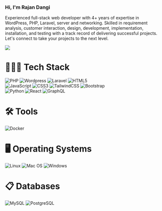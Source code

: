 ### Hi, I'm Rajan Dangi

Experienced full-stack web developer with 4+ years of expertise in WordPress, PHP, Laravel, server and networking. Skilled in requirement analysis, customer interaction, design, development, implementation, installation, and testing with a track record of delivering successful projects. Let's connect to take your projects to the next level.

<!-- GitHub stats from https://github.com/anuraghazra/github-readme-stats -->
<picture>
  <source
    srcset="https://github-readme-stats.vercel.app/api?username=rajandangi&show_icons=true&theme=dark"
    media="(prefers-color-scheme: dark)"
  />
  <source
    srcset="https://github-readme-stats.vercel.app/api?username=rajandangi&show_icons=true"
    media="(prefers-color-scheme: light), (prefers-color-scheme: no-preference)"
  />
  <img src="https://github-readme-stats.vercel.app/api?username=rajandangi&show_icons=true" />
</picture>

# 👨🏻‍💻 Tech Stack
<!-- Badges from https://github.com/Ileriayo/markdown-badges -->
![PHP](https://img.shields.io/badge/php-7A86B8?style=for-the-badge&logo=php&logoColor=white)
![Wordpress](https://img.shields.io/badge/wordpress-%2320232a.svg?style=for-the-badge&logo=wordpress&logoColor=white)
![Laravel](https://img.shields.io/badge/laravel-%23E34F26.svg?style=for-the-badge&logo=laravel&logoColor=white)
![HTML5](https://img.shields.io/badge/html5-%23E34F26.svg?style=for-the-badge&logo=html5&logoColor=white)</br>
![JavaScript](https://img.shields.io/badge/javascript-%23323330.svg?style=for-the-badge&logo=javascript&logoColor=%23F7DF1E)
![CSS3](https://img.shields.io/badge/css3-%231572B6.svg?style=for-the-badge&logo=css3&logoColor=white)
![TailwindCSS](https://img.shields.io/badge/tailwindcss-%2338B2AC.svg?style=for-the-badge&logo=tailwind-css&logoColor=white)
![Bootstrap](https://img.shields.io/badge/Bootstrap-%2338B2AC.svg?style=for-the-badge&logo=bootstrap&logoColor=white)<br/>
![Python](https://img.shields.io/badge/python-3670A0?style=for-the-badge&logo=python&logoColor=ffdd54)
![React](https://img.shields.io/badge/react-%2320232a.svg?style=for-the-badge&logo=react&logoColor=%2361DAFB)
![GraphQL](https://img.shields.io/badge/-GraphQL-E10098?style=for-the-badge&logo=graphql&logoColor=white)

# 🛠️ Tools
![Docker](https://img.shields.io/badge/docker-3670A0?style=for-the-badge&logo=docker&logoColor=white)

# 🖥️ Operating Systems
![Linux](https://img.shields.io/badge/linux-%23E34F26.svg?style=for-the-badge&logo=linux&logoColor=white)
![Mac OS](https://img.shields.io/badge/mac%20os%20-020202?style=for-the-badge&logo=apple&logoColor=white)
![Windows](https://img.shields.io/badge/Windows-00084d?style=for-the-badge&logo=windows&logoColor=white)

# 📋 Databases
![MySQL](https://img.shields.io/badge/mysql-3670A0?style=for-the-badge&logo=mysql&logoColor=white)
![PostgreSQL](https://img.shields.io/badge/PostgreSQL-3670A0?style=for-the-badge&logo=postgresql&logoColor=white)

